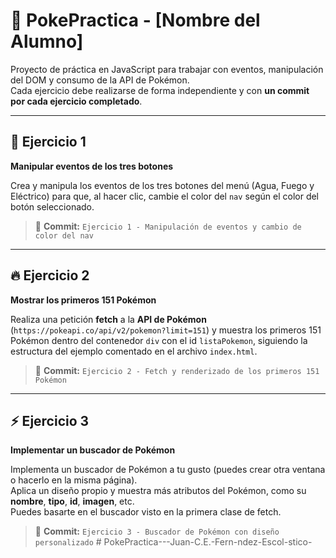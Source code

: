 # 🧩 PokePractica - [Nombre del Alumno]

Proyecto de práctica en JavaScript para trabajar con eventos, manipulación del DOM y consumo de la API de Pokémon.  
Cada ejercicio debe realizarse de forma independiente y con **un commit por cada ejercicio completado**.

---

## 🧠 Ejercicio 1

**Manipular eventos de los tres botones**

Crea y manipula los eventos de los tres botones del menú (Agua, Fuego y Eléctrico) para que, al hacer clic, cambie el color del `nav` según el color del botón seleccionado.

> 💾 **Commit:** `Ejercicio 1 - Manipulación de eventos y cambio de color del nav`

---

## 🔥 Ejercicio 2

**Mostrar los primeros 151 Pokémon**

Realiza una petición **fetch** a la **API de Pokémon** (`https://pokeapi.co/api/v2/pokemon?limit=151`) y muestra los primeros 151 Pokémon dentro del contenedor `div` con el id `listaPokemon`, siguiendo la estructura del ejemplo comentado en el archivo `index.html`.

> 💾 **Commit:** `Ejercicio 2 - Fetch y renderizado de los primeros 151 Pokémon`

---

## ⚡ Ejercicio 3

**Implementar un buscador de Pokémon**

Implementa un buscador de Pokémon a tu gusto (puedes crear otra ventana o hacerlo en la misma página).  
Aplica un diseño propio y muestra más atributos del Pokémon, como su **nombre**, **tipo**, **id**, **imagen**, etc.  
Puedes basarte en el buscador visto en la primera clase de fetch.

> 💾 **Commit:** `Ejercicio 3 - Buscador de Pokémon con diseño personalizado`
#   P o k e P r a c t i c a - - - J u a n - C . E . - F e r n - n d e z - E s c o l - s t i c o - 
 
 